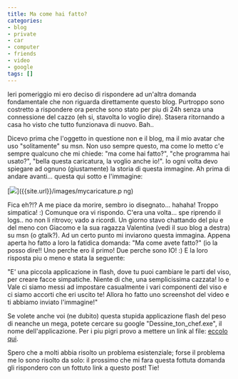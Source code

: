 ```yaml
---
title: Ma come hai fatto?
categories:
- blog
- private
- car
- computer
- friends
- video
- google
tags: []
---
```

Ieri pomeriggio mi ero deciso di rispondere ad un'altra domanda fondamentale
che non riguarda direttamente questo blog. Purtroppo sono costretto a
rispondere ora perche sono stato per piu di 24h senza una connessione del
cazzo (eh si, stavolta lo voglio dire). Stasera ritornando a casa ho visto che
tutto funzionava di nuovo. Bah..

Dicevo prima che l'oggetto in questione non e il blog, ma il mio avatar che
uso "solitamente" su msn. Non uso sempre questo, ma come lo metto c'e sempre
qualcuno che mi chiede: "ma come hai fatto?", "che programma hai usato?",
"bella questa caricatura, la voglio anche io!". Io ogni volta devo spiegare ad
ognuno (giustamente) la storia di questa immagine. Ah prima di andare
avanti... questa qui sotto e l'immagine:

[![]({{site.url}}/images/mycaricature.png)]({{site.url}}/images/mycaricature.p
ng)

[]({{site.url}}/images/mycaricature.png)Fica eh?!? A me piace da morire,
sembro io disegnato... hahaha! Troppo simpatica! :) Comunque ora vi rispondo.
C'era una volta... spe riprendo il logs.. no non li ritrovo; vado a ricordi.
Un giorno stavo chattando del piu e del meno con Giacomo e la sua ragazza
Valentina (vedi il suo blog a destra) su msn (o gtalk?). Ad un certo punto mi
inviarono questa immagina. Appena aperta ho fatto a loro la fatidica domanda:
"Ma come avete fatto?" (io la posso dire!! Uno perche ero il primo! Due perche
sono IO! :) E la loro risposta piu o meno e stata la seguente:

  
"E' una piccola applicazione in flash, dove tu puoi cambiare le parti del
viso, per creare facce simpatiche. Niente di che, una semplicissima cazzata!
Io e Vale ci siamo messi ad impostare casualmente i vari componenti del viso e
ci siamo accorti che eri uscito te! Allora ho fatto uno screenshot del video e
ti abbiamo inviato l'immagine!"

Se volete anche voi (ne dubito) questa stupida applicazione flash del peso di
neanche un mega, potete cercare su google "Dessine_ton_chef.exe", il nome
dell'applicazione. Per i piu pigri provo a mettere un link al file: [eccolo
qui](http://download.diegor.it/click.php?id=20).

Spero che a molti abbia risolto un problema esistenziale; forse il problema me
lo sono risolto da solo: il prossimo che mi fara questa fottuta domanda gli
rispondero con un fottuto link a questo post! Tie!

